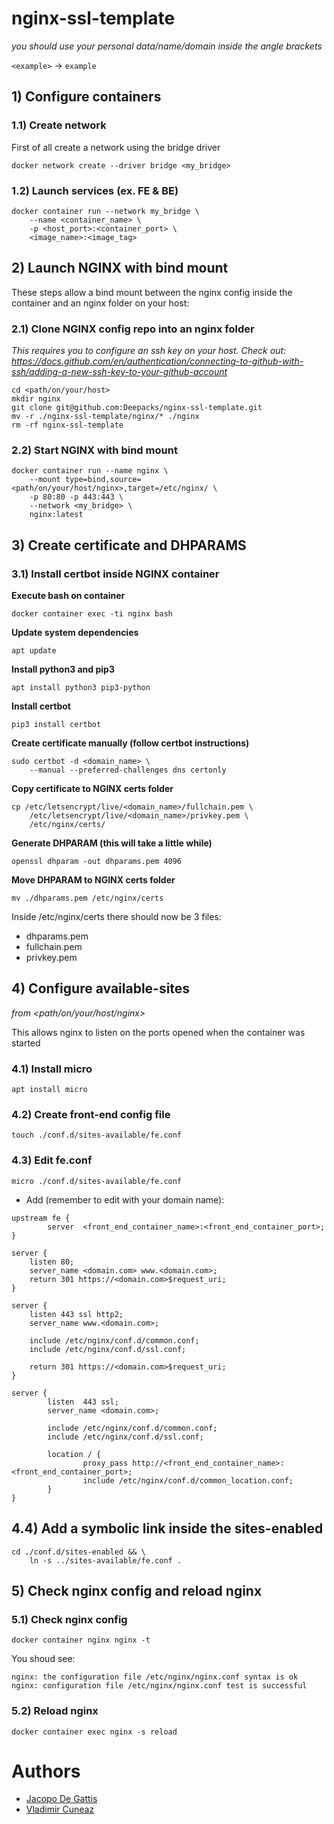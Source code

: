 # nginx-ssl-template

_you should use your personal data/name/domain inside the angle brackets_

`<example>` -> `example`

## 1) Configure containers

### 1.1) Create network

First of all create a network using the bridge driver

```
docker network create --driver bridge <my_bridge>
```

### 1.2) Launch services (ex. FE & BE)

```
docker container run --network my_bridge \
    --name <container_name> \
    -p <host_port>:<container_port> \
    <image_name>:<image_tag>
```

## 2) Launch NGINX with bind mount

These steps allow a bind mount between the nginx config inside the container and an nginx folder on your host:

### 2.1) Clone NGINX config repo into an nginx folder

_This requires you to configure an ssh key on your host. Check out: https://docs.github.com/en/authentication/connecting-to-github-with-ssh/adding-a-new-ssh-key-to-your-github-account_

```
cd <path/on/your/host>
mkdir nginx
git clone git@github.com:Deepacks/nginx-ssl-template.git
mv -r ./nginx-ssl-template/nginx/* ./nginx
rm -rf nginx-ssl-template

```

### 2.2) Start NGINX with bind mount

```
docker container run --name nginx \
    --mount type=bind,source=<path/on/your/host/nginx>,target=/etc/nginx/ \
    -p 80:80 -p 443:443 \
    --network <my_bridge> \
    nginx:latest
```

## 3) Create certificate and DHPARAMS

### 3.1) Install certbot inside NGINX container

**Execute bash on container**

```
docker container exec -ti nginx bash
```

**Update system dependencies**

```
apt update
```

**Install python3 and pip3**

```
apt install python3 pip3-python
```

**Install certbot**

```
pip3 install certbot
```

**Create certificate manually (follow certbot instructions)**

```
sudo certbot -d <domain_name> \
    --manual --preferred-challenges dns certonly
```

**Copy certificate to NGINX certs folder**

```
cp /etc/letsencrypt/live/<domain_name>/fullchain.pem \
    /etc/letsencrypt/live/<domain_name>/privkey.pem \
    /etc/nginx/certs/
```

**Generate DHPARAM (this will take a little while)**

```
openssl dhparam -out dhparams.pem 4096
```

**Move DHPARAM to NGINX certs folder**

```
mv ./dhparams.pem /etc/nginx/certs
```

Inside /etc/nginx/certs there should now be 3 files:

- dhparams.pem
- fullchain.pem
- privkey.pem

## 4) Configure available-sites

_from <path/on/your/host/nginx>_

This allows nginx to listen on the ports opened when the container was started

### 4.1) Install micro

```
apt install micro
```

### 4.2) Create front-end config file

```
touch ./conf.d/sites-available/fe.conf
```

### 4.3) Edit fe.conf

```
micro ./conf.d/sites-available/fe.conf
```

- Add (remember to edit with your domain name):

```
upstream fe {
        server  <front_end_container_name>:<front_end_container_port>;
}

server {
    listen 80;
    server_name <domain.com> www.<domain.com>;
    return 301 https://<domain.com>$request_uri;
}

server {
    listen 443 ssl http2;
    server_name www.<domain.com>;

    include /etc/nginx/conf.d/common.conf;
    include /etc/nginx/conf.d/ssl.conf;

    return 301 https://<domain.com>$request_uri;
}

server {
        listen  443 ssl;
        server_name <domain.com>;

        include /etc/nginx/conf.d/common.conf;
        include /etc/nginx/conf.d/ssl.conf;

        location / {
                proxy_pass http://<front_end_container_name>:<front_end_container_port>;
                include /etc/nginx/conf.d/common_location.conf;
        }
}
```

## 4.4) Add a symbolic link inside the sites-enabled

```
cd ./conf.d/sites-enabled && \
    ln -s ../sites-available/fe.conf .
```

## 5) Check nginx config and reload nginx

### 5.1) Check nginx config

```
docker container nginx nginx -t
```

You shoud see:

```
nginx: the configuration file /etc/nginx/nginx.conf syntax is ok
nginx: configuration file /etc/nginx/nginx.conf test is successful
```

### 5.2) Reload nginx

```
docker container exec nginx -s reload
```

# Authors

- [Jacopo De Gattis](https://github.com/jacopo-degattis)
- [Vladimir Cuneaz](https://github.com/deepacks)
